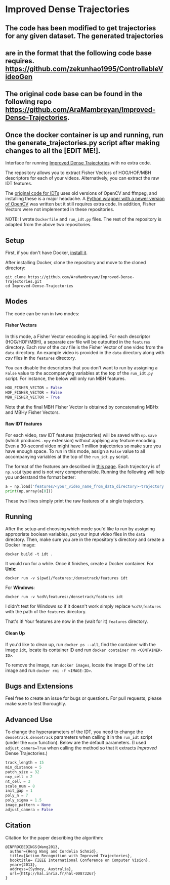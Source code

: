 # Improved Dense Trajectories


## The code has been modified to get trajectories for any given dataset. The generated trajectories
## are in the format that the following code base requires. https://github.com/zekunhao1995/ControllableVideoGen

## The original code base can be found in the following repo https://github.com/AraMambreyan/Improved-Dense-Trajectories.

## Once the docker container is up and running, run the generate_trajectories.py script after making changes to all the [EDIT ME!].

Interface for running
[Improved Dense Trajectories](http://lear.inrialpes.fr/~wang/improved_trajectories)
with no extra code. 

The repository allows you to extract Fisher Vectors of HOG/HOF/MBH descriptors for each 
of your videos. Alternatively, you can extract the raw IDT features.

The [original code for IDTs](https://github.com/chuckcho/iDT) uses old versions of OpenCV and ffmpeg,
and installing these is a major headache. A [Python wrapper with a newer version 
of OpenCV](https://github.com/FXPAL/densetrack) was written but it still requires extra code. 
In addition, Fisher Vectors were not implemented in these repositories.

NOTE: I wrote `Dockerfile` and `run_idt.py` files. The rest of the repository is adapted from
the above two repositories.


## Setup

First, if you don't have Docker, [install it](https://docs.docker.com/engine/install/#server).

After installing Docker, clone the repository and move to the cloned directory:

```
git clone https://github.com/AraMambreyan/Improved-Dense-Trajectories.git
cd Improved-Dense-Trajectories
```

## Modes

The code can be run in two modes:

#### Fisher Vectors

In this mode, a Fisher Vector encoding is applied. For each descriptor (HOG/HOF/MBH), a separate
*csv* file will be outputted in the `features` directory. Each row of the *csv* file is 
the Fisher Vector of one video from the `data` directory. An example video is provided
in the `data` directory along with *csv* files in the `features` directory.

You can disable the descriptors that you don't want to run by assigning a `False` value to the
accompanying variables at the top of the `run_idt.py` script. For instance, the below will 
only run MBH features. 

```python
HOG_FISHER_VECTOR = False
HOF_FISHER_VECTOR = False
MBH_FISHER_VECTOR = True
```

Note that the final MBH Fisher Vector is obtained by concatenating MBHx and MBHy Fisher Vectors.

#### Raw IDT features

For each video, raw IDT features (trajectories) will be saved with `np.save` (which produces
`.npy` extension) without applying any feature encoding. Even a 30-second video might have 1 million
trajectories so make sure you have enough space. To run in this mode, assign a `False` value
to all accompanying variables at the top of the `run_idt.py` script.

The format of the features are described in [this page](http://lear.inrialpes.fr/~wang/dense_trajectories).
Each trajectory is of `np.void` type and is not very comprehensible. Running the following will
help you understand the format better:

```python
a = np.load('features/<your_video_name_from_data_directory>-trajectory.npy')
print(np.array(a[0]))
```

These two lines simply print the raw features of a single trajectory.

## Running

After the setup and choosing which mode you'd like to run by assigning appropriate boolean variables, 
put your input video files in the `data` directory. Then, make sure you are in the repository's directory 
and create a Docker image:

```
docker build -t idt .
```

It would run for a while. Once it finishes, create a Docker container. For **Unix**:

```
docker run -v $(pwd)/features:/densetrack/features idt
```

For **Windows**:

```
docker run -v %cd%\features:/densetrack/features idt
```

I didn't test for Windows so if it doesn't work simply replace `%cd%\features` with the path of the `features`
directory.

That's it! Your features are now in the (wait for it) `features` directory.

#### Clean Up

If you'd like to clean up, run `docker ps --all`, find the container with the image
`idt`, locate its container ID and run `docker container rm <CONTAINER-ID>`. 

To remove the image, run `docker images`, locate the image ID of the `idt` image and run 
`docker rmi -f <IMAGE-ID>`.

## Bugs and Extensions

Feel free to create an issue for bugs or questions. For pull requests, please make sure to test thoroughly.

## Advanced Use

To change the hyperarameters of the IDT, you need to change the `densetrack.densetrack` 
parameters when calling it in the `run_idt` script (under the `main` function). Below are the
default parameters. (I used `adjust_camera=True` when calling the method so that it extracts *Improved*
Dense Trajectories.)

```python
track_length = 15
min_distance = 5
patch_size = 32
nxy_cell = 2
nt_cell = 3
scale_num = 8
init_gap = 1
poly_n = 7
poly_sigma = 1.5
image_pattern = None
adjust_camera = False
```

## Citation

Citation for the paper describing the algorithm:

```
@INPROCEEDINGS{Wang2013,
  author={Heng Wang and Cordelia Schmid},
  title={Action Recognition with Improved Trajectories},
  booktitle= {IEEE International Conference on Computer Vision},
  year={2013},
  address={Sydney, Australia},
  url={http://hal.inria.fr/hal-00873267}
}
```
